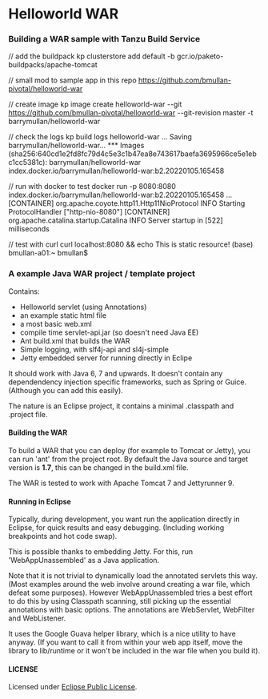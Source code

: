 # Helloworld WAR

### Building a WAR sample with Tanzu Build Service 

// add the buildpack
kp clusterstore add default -b gcr.io/paketo-buildpacks/apache-tomcat

// small mod to sample app in this repo
https://github.com/bmullan-pivotal/helloworld-war

// create image
kp image create helloworld-war --git https://github.com/bmullan-pivotal/helloworld-war --git-revision master -t barrymullan/helloworld-war

// check the logs 
kp build logs helloworld-war
...
Saving barrymullan/helloworld-war...
*** Images (sha256:640cd1e2fd8fc79d4c5e3c1b47ea8e743617baefa3695966ce5e1ebc1cc5381c):
      barrymullan/helloworld-war
      index.docker.io/barrymullan/helloworld-war:b2.20220105.165458

// run with docker to test
docker run -p 8080:8080 index.docker.io/barrymullan/helloworld-war:b2.20220105.165458
...
[CONTAINER] org.apache.coyote.http11.Http11NioProtocol         INFO    Starting ProtocolHandler ["http-nio-8080"]
[CONTAINER] org.apache.catalina.startup.Catalina               INFO    Server startup in [522] milliseconds

// test with curl
 curl localhost:8080 && echo
This is static resource!
(base) bmullan-a01:~ bmullan$


### A example Java WAR project / template project

Contains:
- Helloworld servlet (using Annotations)
- an example static html file
- a most basic web.xml
- compile time servlet-api.jar (so doesn't need Java EE)
- Ant build.xml that builds the WAR
- Simple logging, with slf4j-api and sl4j-simple
- Jetty embedded server for running directly in Eclipe

It should work with Java 6, 7 and upwards.
It doesn't contain any dependendency injection specific frameworks,
such as Spring or Guice. (Although you can add this easily).

The nature is an Eclipse project,
it contains a minimal .classpath and .project file.

#### Building the WAR
To build a WAR that you can deploy (for example to Tomcat or Jetty),
you can run 'ant' from the project root.
By default the Java source and target version is **1.7**,
this can be changed in the build.xml file.

The WAR is tested to work with Apache Tomcat 7 and Jettyrunner 9.

#### Running in Eclipse
Typically, during development, you want run the application directly
in Eclipse, for quick results and easy debugging.
(Including working breakpoints and hot code swap).

This is possible thanks to embedding Jetty.
For this, run 'WebAppUnassembled' as a Java application.

Note that it is not trivial to dynamically load the annotated servlets this way.
(Most examples around the web involve around creating a war file, which defeat some purposes).
However WebAppUnassembled tries a best effort to do this by using Classpath scanning,
still picking up the essential annotations with basic options.
The annotations are WebServlet, WebFilter and WebListener.

It uses the Google Guava helper library, which is a nice utility to have anyway.
(If you want to call it from within your web app itself, move the library to lib/runtime
or it won't be included in the war file when you build it).

#### LICENSE
Licensed under [Eclipse Public License](http://www.eclipse.org/legal/epl-v10.html).

